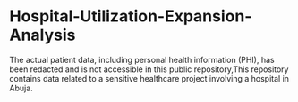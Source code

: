 # Hospital-Utilization-Expansion-Analysis
The actual patient data, including personal health information (PHI), has been redacted and is not accessible in this public repository,This repository contains data related to a sensitive healthcare project involving a hospital in Abuja.
